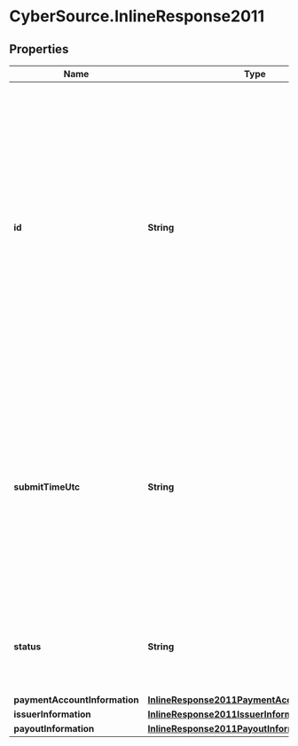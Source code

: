 # CyberSource.InlineResponse2011

## Properties
Name | Type | Description | Notes
------------ | ------------- | ------------- | -------------
**id** | **String** | An unique identification number generated by Cybersource to identify the submitted request. Returned by all services. It is also appended to the endpoint of the resource. On incremental authorizations, this value with be the same as the identification number returned in the original authorization response.  | [optional] 
**submitTimeUtc** | **String** | Time of request in UTC. Format: `YYYY-MM-DDThh:mm:ssZ` **Example** `2016-08-11T22:47:57Z` equals August 11, 2016, at 22:47:57 (10:47:57 p.m.). The `T` separates the date and the time. The `Z` indicates UTC.  Returned by Cybersource for all services.  | [optional] 
**status** | **String** | The status of the submitted transaction.  Possible values:  - COMPLETED  - MULTIPLE  - NO MATCH  | [optional] 
**paymentAccountInformation** | [**InlineResponse2011PaymentAccountInformation**](InlineResponse2011PaymentAccountInformation.md) |  | [optional] 
**issuerInformation** | [**InlineResponse2011IssuerInformation**](InlineResponse2011IssuerInformation.md) |  | [optional] 
**payoutInformation** | [**InlineResponse2011PayoutInformation**](InlineResponse2011PayoutInformation.md) |  | [optional] 


